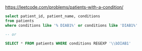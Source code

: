 
https://leetcode.com/problems/patients-with-a-condition/

```sql
select patient_id, patient_name, conditions
from patients
where conditions like '% DIAB1%' or conditions like 'DIAB1%'

-- or 

SELECT * FROM patients WHERE conditions REGEXP '\\bDIAB1'
```

